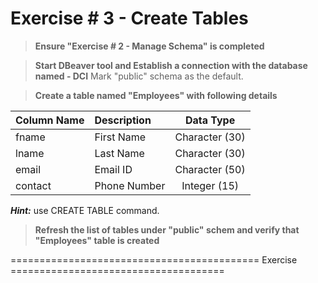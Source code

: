 # Exercise # 3 - Create Tables

> **Ensure "Exercise # 2 - Manage Schema" is completed**

> **Start DBeaver tool and Establish a connection with the database named - DCI**
Mark "public" schema as the default.

> **Create a table named "Employees" with following details**
 
 | Column Name | Description | Data Type |
 |:--- | :--- | :---: |
 |fname|First Name|Character (30)|
 |lname|Last Name|Character (30)|
 |email|Email ID|Character (50)|
 |contact|Phone Number|Integer (15)|

***Hint:*** use CREATE TABLE command.

> **Refresh the list of tables under "public" schem and verify that "Employees" table is created**


=========================================== Exercise =====================================

